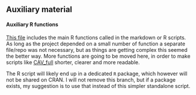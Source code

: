 ## Auxiliary material

#### Auxiliary R functions
[This file](https://github.com/lcef97/CAV_Puglia/blob/main/Auxiliary/Functions.R)
includes the main R functions called in the markdown or R scripts.
As long as the project depended on a small number of function a separate file/repo 
was not necessary, but as things are getting complex this seemed the better way. 
More functions are going to be moved here, in order to make scripts like
[CAV_full](https://github.com/lcef97/CAV_Puglia/blob/main/CAV_full.R) shorter, clearer and more readable.

The R script will likely end up in a dedicated `R` package, which however will not be shared on CRAN.
I will not remove this branch, but if a package exists, my suggestion is to use that instead
of this simpler standalone script.
